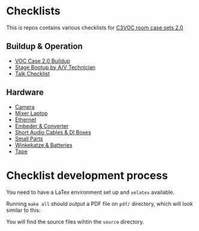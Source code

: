 # Checklists 

This is repos contains various checklists for [C3VOC room case sets 2.0](https://c3voc.de/wiki/hardware:room-case-2.0)

## Buildup & Operation

* [VOC Case 2.0 Buildup](./source/buildup.pdf)
* [Stage Bootup by A/V Technician](./source/stage_bootup.pdf)
* [Talk Checklist](./source/talk.pdf)


## Hardware 

* [Camera](./source/camera_crate.pdf)
* [Mixer Laptop](./source/mixer_laptop_crate.pdf)
* [Ethernet](./source/ethernet_crate.pdf)
* [Embeder & Converter](./source/embedder_and_converter_crate.pdf)
* [Short Audio Cables \& DI Boxes](./source/audio_di_crate.pdf)
* [Small Parts](./source/small_parts.pdf)
* [Winkekatze & Batteries](./source/lucky_cat_and_battery_crate.pdf)
* [Tape](./source/tape_crate.pdf)



# Checklist development process

You need to have a LaTex environment set up and `xelatex` available.

Running `make all` should output a PDF file on `pdf/` directory, which
will look similar to this:

You will find the source files wihtin the `source` directory.